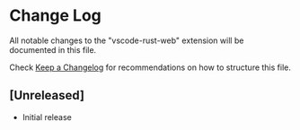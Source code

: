 # Change Log

All notable changes to the "vscode-rust-web" extension will be documented in this file.

Check [Keep a Changelog](http://keepachangelog.com/) for recommendations on how to structure this file.

## [Unreleased]

- Initial release
